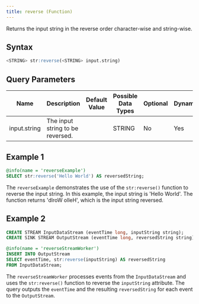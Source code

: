```yaml
---
title: reverse (Function)
---
```


Returns the input string in the reverse order character-wise and string-wise.

## Syntax

```sql
<STRING> str:reverse(<STRING> input.string)
```

## Query Parameters

| Name | Description  | Default Value | Possible Data Types | Optional | Dynamic |
|------|--------------|---------------|---------------------|----------|---------|
| input.string | The input string to be reversed. |      | STRING  | No       | Yes     |

## Example 1

```sql
@info(name = 'reverseExample')
SELECT str:reverse('Hello World') AS reversedString;
```

The `reverseExample` demonstrates the use of the `str:reverse()` function to reverse the input string. In this example, the input string is 'Hello World'. The function returns 'dlroW olleH', which is the input string reversed.

## Example 2

```sql
CREATE STREAM InputDataStream (eventTime long, inputString string);
CREATE SINK STREAM OutputStream (eventTime long, reversedString string);

@info(name = 'reverseStreamWorker')
INSERT INTO OutputStream
SELECT eventTime, str:reverse(inputString) AS reversedString
FROM InputDataStream;
```

The `reverseStreamWorker` processes events from the `InputDataStream` and uses the `str:reverse()` function to reverse the `inputString` attribute. The query outputs the `eventTime` and the resulting `reversedString` for each event to the `OutputStream`.
